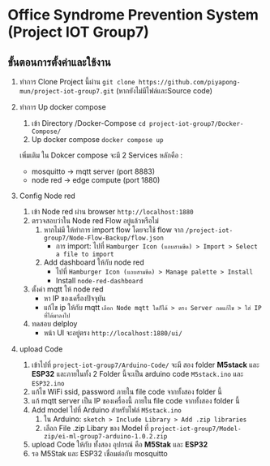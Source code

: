 # Office Syndrome Prevention System (Project IOT Group7)
## ขั้นตอนการตั้งค่าและใช้งาน
1. ทำการ Clone Project นี้ผ่าน `git clone https://github.com/piyapong-mun/project-iot-group7.git` (หากยังไม่มีไฟล์และSource code)
2. ทำการ Up docker compose 
   1. เข้า Directory /Docker-Compose `cd project-iot-group7/Docker-Compose/`
   2. Up docker compose `docker compose up`
  
   เพิ่มเติม ใน Dokcer compose จะมี 2 Services หลักคือ :
   - mosquitto -> mqtt server (port 8883)
   - node red -> edge compute (port 1880)
3. Config Node red
   1. เข้า Node red ผ่าน browser `http://localhost:1880`
   2. ตรวจสอบว่าใน Node red Flow อยู่แล้วหรือไม่
      1. หากไม่มี ให้ทำการ import flow โดยจะใช้ flow จาก `/project-iot-group7/Node-Flow-Backup/flow.json`
         - การ import: ไปที่ `Hamburger Icon (แถบสามขีด) > Import > Select a file to import`
      2. Add dashboard ให้กับ node red
         - ไปที่ `Hamburger Icon (แถบสามขีด) > Manage palette > Install`
         - Install `node-red-dashboard`
    3. ตั้งค่า mqtt ให้ node red
       - หา IP ของเครื่องปัจจุบัน
       - แก้ไข ip ให้กับ mqtt `เลือก Node mqtt ใดก็ได้ > ตรง Server กดแก้ไข > ใส่ IP ที่ได้มาลงไป`
    4. ทดสอบ delploy
       - หน้า UI จะอยู่ตรง `http://localhost:1880/ui/` 
4. upload Code 
    1. เข้าไปที่ `project-iot-group7/Arduino-Code/` จะมี สอง folder **M5stack** และ **ESP32** และภายในทั้ง 2 Folder นี้จะเป็น arduino code `M5stack.ino` และ `ESP32.ino`
    2.  แก้ไข WiFi ssid, password ภายใน file code จากทั้งสอง folder นี้
    3.  แก้ mqtt server เป็น IP ของเครื่องนี้ ภายใน file code จากทั้งสอง folder นี้
    4.  Add model ไปที่ Arduino สำหรับไฟล์ `M5stack.ino`
        1. ใน Arduino: `sketch > Include Library > Add .zip libraries`
        2. เลือก File .zip Libary ของ Model ที่ `project-iot-group7/Model-zip/ei-ml-group7-arduino-1.0.2.zip`
    6. upload Code ให้กับ ทั้งสอง อุปกรณ์ คือ **M5Stak** และ **ESP32**
    7. รอ M5Stak และ ESP32 เชื่อมต่อกับ mosquitto
